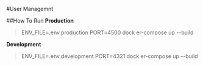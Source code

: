 #User Managemnt

##How To Run
**Production**

> ENV_FILE=.env.production PORT=4500 dock
> er-compose up --build

**Development**

> ENV_FILE=.env.development PORT=4321 dock
> er-compose up --build
